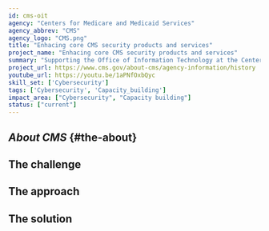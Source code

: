 ```yaml
---
id: cms-oit
agency: "Centers for Medicare and Medicaid Services"
agency_abbrev: "CMS"
agency_logo: "CMS.png"
title: "Enhacing core CMS security products and services"
project_name: "Enhacing core CMS security products and services"
summary: "Supporting the Office of Information Technology at the Centers for Medicare and Medicaid Services in empowering CMS users and teams to use core security products and services to achieve their missions more securely."
project_url: https://www.cms.gov/about-cms/agency-information/history
youtube_url: https://youtu.be/1aPNfOxbQyc
skill_set: ['Cybersecurity']
tags: ['Cybersecurity', 'Capacity_building']
impact_area: ["Cybersecurity", "Capacity building"]
status: ["current"]
---
```

## *About CMS* {#the-about}

## The challenge

## The approach

## The solution 

